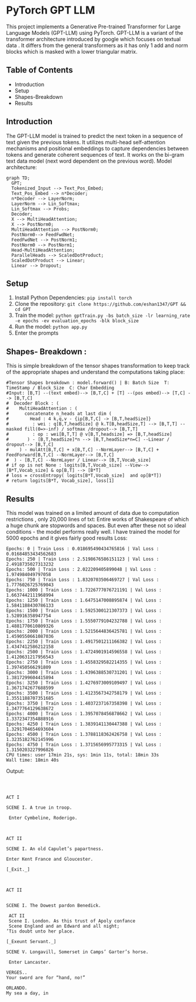 # PyTorch GPT LLM

This project implements a Generative Pre-trained Transformer for Large Language Models (GPT-LLM) using PyTorch. GPT-LLM is a variant of the transformer architecture introduced by google which focuses on textual data . It differs from the general transformers as it has only 1  add and norm blocks which is masked with a lower triangular matrix.

## Table of Contents
- Introduction
- Setup
- Shapes-Breakdown
- Results

## Introduction
The GPT-LLM model is trained to predict the next token in a sequence of text given the previous tokens. It utilizes multi-head self-attention mechanisms and positional embeddings to capture dependencies between tokens and generate coherent sequences of text. It works on the bi-gram text data model (next word dependent on the previous word).
Model architecture:
```mermaid
graph TD;
  GPT;
  Tokenized_Input --> Text_Pos_Embed;
  Text_Pos_Embed --> n*Decoder;
  n*Decoder --> LayerNorm;
  LayerNorm --> Lin_Softmax;
  Lin_Softmax --> Probs;
  Decoder;
  X --> MultiHeadAttention;
  X --> PostNorm0;
  MultiHeadAttention --> PostNorm0;
  PostNorm0--> FeedFwdNet;
  FeedFwdNet --> PostNorm1;
  PostNorm0 --> PostNorm1;
  Head-MultiHeadAttention;
  ParallelHeads --> ScaledDotProduct;
  ScaledDotProduct --> Linear;
  Linear --> Dropout;
```

## Setup
1. Install Python Dependencies: `pip install torch`
2. Clone the repository: `git clone https://github.com/eshan1347/GPT && cd GPT`
3. Train the model: `python gptTrain.py -bs batch_size -lr learning_rate -e epochs -ev evaluation_epochs -blk block_size`
4. Run the model: `python app.py`
5. Enter the prompts

## Shapes- Breakdown :
This is simple breakdown of the tensor shapes transformation to keep track of the appropriate shapes and understand the computations taking place:
```
#Tensor Shapes breakdown : model.forward() | B: Batch Size  T: TimeStamp / Block_Size  C: Char Embedding
#Input: [B,T] --(text embed)--> [B,T,C] + [T] --(pos embed)--> [T,C] --> [B,T,C]
#  Decoder Block : (
#    MultiHeadAttention : (
#      concatenate n_heads at last dim (
#        Head : 4 k,q,v - {ip[B,T,C] -> [B,T,headSize]}
#         : wei : q[B,T,headSize] @ k.T[B,headSize,T] --> [B,T,T] --masked fill(0=>-inf) / softmax /dropout--> [B,T,T]
#         : op : wei[B,T,T] @ v[B,T,headsize] => [B,T,headSize]
#       ) - [B,T,headSize]*n --> [B,T,headSize*n=C] --Linear / dropout--> [B,T,C]
#    ) - mulAtt[B,T,C] + x[B,T,C] --NormLayer--> [B,T,C] + FeedForward[B,T,C] --NormLayer--> [B,T,C]
#  ) - [B,T,C] --NormLayer / Linear--> [B,T,Vocab_size]
# if op is not None : logits[B,T,Vocab_size] --View--> [B*T,Vocab_size] & op[B,T] --> [B*T]
# loss = crossEntropy( logits[B*T,Vocab_size]  and op[B*T])
# return logits[B*T, Vocab_size], loss[1]
```
## Results
This model was trained on a limited amount of data due to computation restrictions , only 20,000 lines of txt: Entire works of Shakespeare of which a huge chunk are stopwords and spaces. But even after these
not so ideal conditions - the model performs really well. I have trained the model for 5000 epochs and it gives fairly good results
Loss:
```
Epochs: 0 | Train Loss : 0.018695490434765816 | Val Loss : 0.01684853434562683
Epochs: 250 | Train Loss : 2.5198676586151123 | Val Loss : 2.4918735027313232
Epochs: 500 | Train Loss : 2.022209405899048 | Val Loss : 1.974984049797058
Epochs: 750 | Train Loss : 1.8320703506469727 | Val Loss : 1.7776026725769043
Epochs: 1000 | Train Loss : 1.7226777076721191 | Val Loss : 1.6637442111968994
Epochs: 1250 | Train Loss : 1.6475147008895874 | Val Loss : 1.5841188430786133
Epochs: 1500 | Train Loss : 1.5925300121307373 | Val Loss : 1.528916358947754
Epochs: 1750 | Train Loss : 1.5550779104232788 | Val Loss : 1.4881770610809326
Epochs: 2000 | Train Loss : 1.5215644836425781 | Val Loss : 1.4590550661087036
Epochs: 2250 | Train Loss : 1.4917501211166382 | Val Loss : 1.4347412586212158
Epochs: 2500 | Train Loss : 1.4724901914596558 | Val Loss : 1.4120631217956543
Epochs: 2750 | Train Loss : 1.4558329582214355 | Val Loss : 1.397450566291809
Epochs: 3000 | Train Loss : 1.4396388530731201 | Val Loss : 1.3817299604415894
Epochs: 3250 | Train Loss : 1.4276973009109497 | Val Loss : 1.3671742677688599
Epochs: 3500 | Train Loss : 1.4123567342758179 | Val Loss : 1.3551188707351685
Epochs: 3750 | Train Loss : 1.4037237167358398 | Val Loss : 1.3477764129638672
Epochs: 4000 | Train Loss : 1.3957078456878662 | Val Loss : 1.3372347354888916
Epochs: 4250 | Train Loss : 1.3839141130447388 | Val Loss : 1.3291704654693604
Epochs: 4500 | Train Loss : 1.3788118362426758 | Val Loss : 1.3235182762145996
Epochs: 4750 | Train Loss : 1.3715656995773315 | Val Loss : 1.3150203227996826
CPU times: user 17min 21s, sys: 1min 11s, total: 18min 33s
Wall time: 18min 40s
```
Output:
```



ACT I

SCENE I. A true in troop.

 Enter Cymbeline, Roderigo.



ACT II

SCENE I. An old Capulet’s papartness.

Enter Kent France and Gloucester.

[_Exit._]



ACT II


SCENE I. The Dowest pardon Benedick.

 ACT II
 Scene I. London. As this trust of Apoly confance
 Scene England and an Edward and all night;
’Tis doubt unto her place.

[_Exeunt Servant._]

SCENE V. Longavill, Somerset in Camps’ Garter’s horse.

 Enter Lancaster.

VERGES..
Your sword are for “hand, no!”

ORLANDO.
My sea a day, in
```
